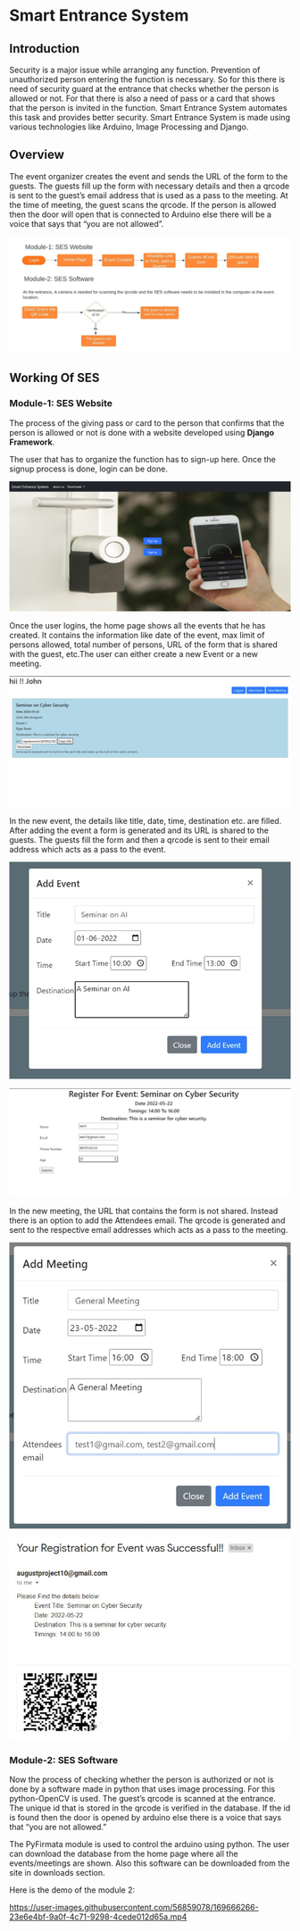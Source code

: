 # Smart Entrance System

## Introduction

Security is a major issue while arranging any function. Prevention of unauthorized person entering the function is necessary. So for this there is need of security guard at the entrance that checks whether the person is allowed or not. For that there is also a need of pass or a card that shows that the person is invited in the function. Smart Entrance System automates this task and provides better security. Smart Entrance System is made using various technologies like Arduino, Image Processing and Django.

## Overview

The event organizer creates the event and sends the URL of the form to the guests. The guests fill up the form with necessary details and then a qrcode is sent to the guest’s email address that is used as a pass to the meeting. At the time of meeting, the guest scans the qrcode. If the person is allowed then the door will open that is connected to Arduino else there will be a voice that says that “you are not allowed”.

![Overview](/Images/overview.jpeg)

## Working Of SES

### Module-1: SES Website

The process of the giving pass or card to the person that confirms that the person is allowed or not is done with a website developed using **Django Framework**.

The user that has to organize the function has to sign-up here. Once the signup process is done, login can be done.

![Login](/Images/1.jpg)

Once the user logins, the home page shows all the events that he has created. It contains the information like date of the event, max limit of persons allowed, total number of persons, URL of the form that is shared with the guest, etc.The user can either create a new Event or a new meeting.

![Home](/Images/2.jpg)

In the new event, the details like title, date, time, destination etc. are filled. After adding the event a form is generated and its URL is shared to the guests. The guests fill the form and then a qrcode is sent to their email address which acts as a pass to the event.

![New Event](/Images/3.jpg)

![Form](/Images/6.jpg)

In the new meeting, the URL that contains the form is not shared. Instead there is an option to add the Attendees email.
The qrcode is generated and sent to the respective email addresses which acts as a pass to the meeting.

![New Meeting](/Images/4.jpg)

![Email sent with qrcode](/Images/5.jpg)

### Module-2: SES Software

Now the process of checking whether the person is authorized or not is done by a software made in python that uses image processing. For this python-OpenCV is used. The guest’s qrcode is scanned at the entrance. The unique id that is stored in the qrcode is verified in the database. If the id is found then the door is opened by arduino else there is a voice that says that “you are not allowed.”

The PyFirmata module is used to control the arduino using python. The user can download the database from the home page where all the events/meetings are shown. Also this software can be downloaded from the site in downloads section.

Here is the demo of the module 2:

https://user-images.githubusercontent.com/56859078/169666266-23e6e4bf-9a0f-4c71-9298-4cede012d65a.mp4

